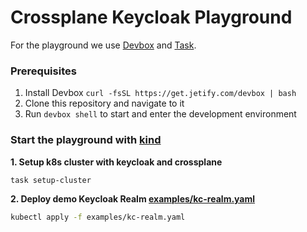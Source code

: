 # Crossplane Keycloak Playground

For the playground we use [Devbox](https://www.jetify.com/docs/devbox/) and [Task](https://taskfile.dev/).

### Prerequisites

1. Install Devbox `curl -fsSL https://get.jetify.com/devbox | bash`
2. Clone this repository and navigate to it
3. Run `devbox shell` to start and enter the development environment

### Start the playground with [kind](https://kind.sigs.k8s.io/)

**1. Setup k8s cluster with keycloak and crossplane**
```bash
task setup-cluster
```

**2. Deploy demo Keycloak Realm [examples/kc-realm.yaml](/examples/kc-realm.yaml)**
```bash
kubectl apply -f examples/kc-realm.yaml
```

